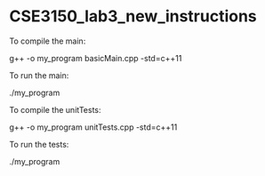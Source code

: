 # CSE3150_lab3_new_instructions

 To compile the main:


 g++ -o my_program basicMain.cpp -std=c++11

 To run the main:


./my_program

 To compile the unitTests:


 g++ -o my_program unitTests.cpp -std=c++11

 To run the tests:

./my_program
